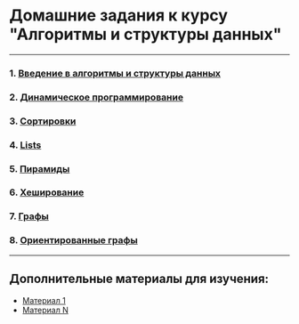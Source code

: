 # Домашние задания к курсу "Алгоритмы и структуры данных"

------------

### 1. [Введение в алгоритмы и структуры данных]()

### 2. [Динамическое программирование]()

### 3. [Сортировки]()

### 4. [Lists]()

### 5. [Пирамиды]() 

### 6. [Хеширование]()

### 7. [Графы]()

### 8. [Ориентированные графы]()

------------

## Дополнительные материалы для изучения:

- [Материал 1]()
- [Материал N]()
